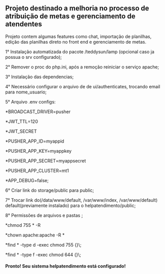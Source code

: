 <h2>Projeto destinado a melhoria no processo de atribuição de metas e gerenciamento de atendentes</h2>

<p>Projeto contem algumas features como chat, importação de planilhas, edição das planilhas direto no front end e gerenciamento de metas. </p>

<p>1° Instalação automatizada do pacote /teddysun/lamp (opcional caso ja possua o srv configurado); </p>
<p>2° Remover o proc do php.ini, após a remoção reiniciar o serviço apache; </p>
<p>3° Instalação das dependencias; </p>
<p>4° Necessário configurar o arquivo de de ui/authenticates, trocando email para nome_usuario; </p>
<p> 5° Arquivo .env configs:
   <p> *BROADCAST_DRIVER=pusher </p>
   <p> *JWT_TTL=120 </p>
    <p> *JWT_SECRET</p>
    <p>*PUSHER_APP_ID=myappid</p>
    <p>*PUSHER_APP_KEY=myappkey</p>
    <p>*PUSHER_APP_SECRET=myappsecret</p>
    <p>*PUSHER_APP_CLUSTER=mt1</p>
    <p>*APP_DEBUG=false;</p>
    </p>
<p>6° Criar link do storage/public para public;</p>
<p>7° Trocar link do(/data/www/default, /var/www/index, /var/www/default) default(previamente instalado) para o helpatendimento/public;</p>
<p>8° Permissões de arquivos e pastas ;
    <p>*chmod 755 * -R</p>
    <p>*chown apache:apache -R *</p>
    <p>*find * -type d -exec chmod 755 {}\;</p>
    <p>*find * -type f -exec chmod 644 {}\;</p>
</p> 
    
<h4>Pronto! Seu sistema helpatendimento está configurado!</h4>

